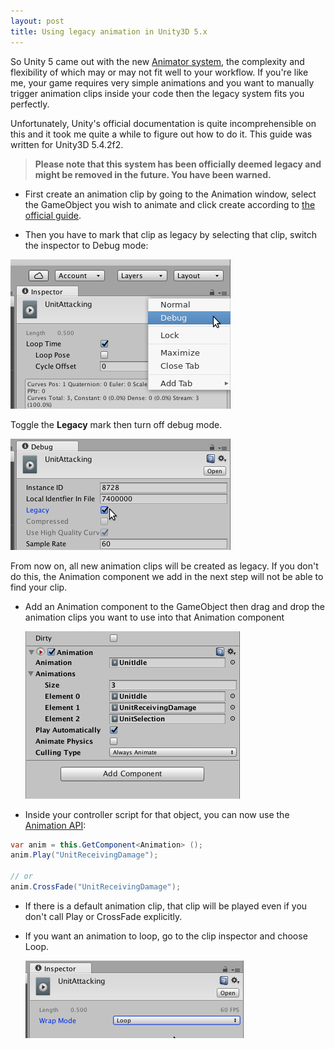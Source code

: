 ```yaml
---
layout: post
title: Using legacy animation in Unity3D 5.x
---
```


So Unity 5 came out with the new [Animator system](https://web.archive.org/web/20161210111903/https://docs.unity3d.com/Manual/AnimationOverview.html), the complexity and
flexibility of which may or may not fit well to your workflow. If you're like
me, your game requires very simple animations and you want to manually trigger
animation clips inside your code then the legacy system fits you perfectly.

Unfortunately, Unity's official documentation is quite incomprehensible on
this and it took me quite a while to figure out how to do it. This guide was
written for Unity3D 5.4.2f2.

> **Please note that this system has been officially deemed legacy and might be
> removed in the future. You have been warned.**

- First create an animation clip by going to the Animation window, select the GameObject you wish to animate and click create according to [the official guide](https://web.archive.org/web/20161210111947/https://docs.unity3d.com/Manual/animeditor-CreatingANewAnimationClip.html).

- Then you have to mark that clip as legacy by selecting that clip, switch the
  inspector to Debug mode:

 ![Set inspector mode to debug](/assets/img/posts/unity-legacy-animation/enter_debug_inspector.png)

 Toggle the **Legacy** mark then turn off debug mode. 

 ![Mark animation clip as legacy](/assets/img/posts/unity-legacy-animation/mark_as_legacy.png)

  From now on, all new animation clips will be created as legacy. If you don't do this,
  the Animation component we add in the next step will not be able to find your
  clip.

- Add an Animation component to the GameObject then drag and drop the
  animation clips you want to use into that Animation component

  ![Add animation clips to the Animation component](/assets/img/posts/unity-legacy-animation/add_animation_clips.png)

- Inside your controller script for that object, you can now use the [Animation API](https://web.archive.org/web/20161125184232/https://docs.unity3d.com/ScriptReference/Animation.html):

```csharp
var anim = this.GetComponent<Animation> ();
anim.Play("UnitReceivingDamage");

// or
anim.CrossFade("UnitReceivingDamage");
```

- If there is a default animation clip, that clip will be played even if you don't call Play or CrossFade explicitly.

- If you want an animation to loop, go to the clip inspector and choose Loop.
  
  ![Set wrapmode to Loop](/assets/img/posts/unity-legacy-animation/wrapmode_loop.png)